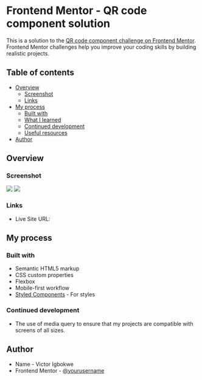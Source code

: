 # Frontend Mentor - QR code component solution

This is a solution to the [QR code component challenge on Frontend Mentor](https://www.frontendmentor.io/challenges/qr-code-component-iux_sIO_H). Frontend Mentor challenges help you improve your coding skills by building realistic projects. 

## Table of contents

- [Overview](#overview)
  - [Screenshot](#screenshot)
  - [Links](#links)
- [My process](#my-process)
  - [Built with](#built-with)
  - [What I learned](#what-i-learned)
  - [Continued development](#continued-development)
  - [Useful resources](#useful-resources)
- [Author](#author)

## Overview

### Screenshot

![](./images/screenshots/mobile%20screenshot.png) 
![](./images/screenshots/dektop%20screenshot.png)

### Links
- Live Site URL: [](https://victorigbokwe75.github.io/Frontend-Mentor-QR-code-component/)

## My process

### Built with
- Semantic HTML5 markup
- CSS custom properties
- Flexbox
- Mobile-first workflow
- [Styled Components](https://styled-components.com/) - For styles

### Continued development
- The use of media query to ensure that my projects are compatible with screens of all sizes. 

## Author
- Name - Victor Igbokwe
- Frontend Mentor - [@yourusername](https://www.frontendmentor.io/profile/VICTORIGBOKWE75)


